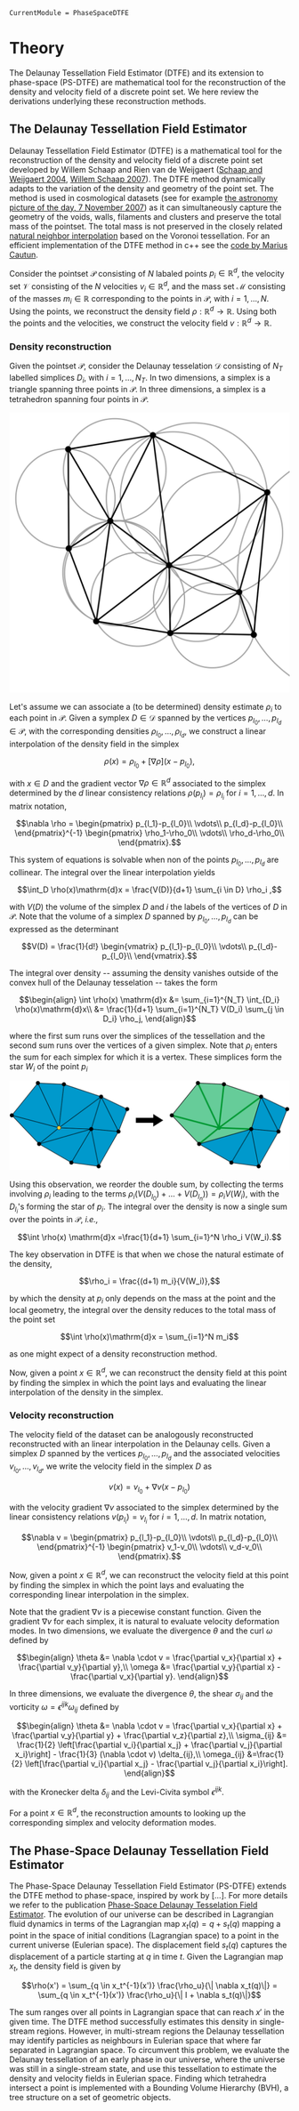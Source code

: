 ```@meta
CurrentModule = PhaseSpaceDTFE
```

# Theory
The Delaunay Tessellation Field Estimator (DTFE) and its extension to phase-space (PS-DTFE) are mathematical tool for the reconstruction of the density and velocity field of a discrete point set. We here review the derivations underlying these reconstruction methods.

## The Delaunay Tessellation Field Estimator
Delaunay Tessellation Field Estimator (DTFE) is a mathematical tool for the reconstruction of the density and velocity field of a discrete point set developed by Willem Schaap and Rien van de Weijgaert ([Schaap and Weijgaert 2004](https://www.astro.rug.nl/~weygaert/tim1publication/weyval2004.pdf), [Willem Schaap 2007](https://web.archive.org/web/20071210093614/http://dissertations.ub.rug.nl/faculties/science/2007/w.e.schaap/?FullItemRecord=ON)). The DTFE method dynamically adapts to the variation of the density and geometry of the point set. The method is used in cosmological datasets (see for example [the astronomy picture of the day, 7 November 2007](https://apod.nasa.gov/apod/ap071107.html)) as it can simultaneously capture the geometry of the voids, walls, filaments and clusters and preserve the total mass of the pointset. The total mass is not preserved in the closely related 
[natural neighbor interpolation](https://en.wikipedia.org/wiki/Natural_neighbor_interpolation) based on the Voronoi tessellation. For an efficient implementation of the DTFE method in c++ see the [code by Marius Cautun](https://github.com/MariusCautun/DTFE).

Consider the pointset $\mathcal{P}$ consisting of $N$ labaled points $p_i \in \mathbb{R}^d$, the velocity set $\mathcal{V}$ consisting of the $N$ velocities $v_i \in \mathbb{R}^d$, and the mass set $\mathcal{M}$ consisting of the masses $m_i \in \mathbb{R}$ corresponding to the points in $\mathcal{P}$, with $i=1,\dots,N$. Using the points, we reconstruct the density field $\rho:\mathbb{R}^d \to \mathbb{R}$. Using both the points and the velocities, we construct the velocity field $v:\mathbb{R}^d\to \mathbb{R}$.

### Density reconstruction
Given the pointset $\mathcal{P}$, consider the Delaunay tesselation $\mathcal{D}$ consisting of $N_T$ labelled simplices $D_i$, with $i=1,\dots, N_T$. In two dimensions, a simplex is a triangle spanning three points in $\mathcal{P}$. In three dimensions, a simplex is a tetrahedron spanning four points in $\mathcal{P}$.

![Alt text](assets/figures/Delaunay.png "A two-dimensional Delaunay tessellation with the circumscribed circles. The Delaunay tesselation has the property that no vertex is in the circumcribed circle of a triangle.")

Let's assume we can associate a (to be determined) density estimate $\rho_i$ to each point in $\mathcal{P}$. Given a symplex $D \in \mathcal{D}$ spanned by the vertices $p_{l_0},\dots, p_{l_d} \in \mathcal{P}$, with the corresponding densities $\rho_{l_0}, \dots, \rho_{l_d}$, we construct a linear interpolation of the density field in the simplex 

```math
\rho(x) = \rho_{l_0} + [\nabla \rho] (x-p_{l_0}),
```

with $x \in D$ and the gradient vector $\nabla \rho\in \mathbb{R}^d$ associated to the simplex determined by the $d$ linear consistency relations $\rho(p_{l_i}) = \rho_{l_i}$ for $i=1,\dots,d$. In matrix notation,

```math
\nabla \rho = 
\begin{pmatrix}
p_{l_1}-p_{l_0}\\
\vdots\\
p_{l_d}-p_{l_0}\\
\end{pmatrix}^{-1}
\begin{pmatrix}
\rho_1-\rho_0\\
\vdots\\
\rho_d-\rho_0\\
\end{pmatrix}.
```

This system of equations is solvable when non of the points $p_{l_0}, \dots, p_{l_d}$ are collinear. The integral over the linear interpolation yields

```math
\int_D \rho(x)\mathrm{d}x = \frac{V(D)}{d+1} \sum_{i \in D} \rho_i ,
```

with $V(D)$ the volume of the simplex $D$ and $i$ the labels of the vertices of $D$ in $\mathcal{P}$. Note that the volume of a simplex $D$ spanned by $p_{l_0}, \dots, p_{l_d}$ can be expressed as the determinant

```math
V(D) = \frac{1}{d!}
\begin{vmatrix}
p_{l_1}-p_{l_0}\\
\vdots\\
p_{l_d}-p_{l_0}\\
\end{vmatrix}.
```

The integral over density -- assuming the density vanishes outside of the convex hull of the Delaunay tesselation -- takes the form

```math
\begin{align}
\int \rho(x) \mathrm{d}x 
&= \sum_{i=1}^{N_T} \int_{D_i} \rho(x)\mathrm{d}x\\
&= \frac{1}{d+1} \sum_{i=1}^{N_T} V(D_i) \sum_{j \in D_i} \rho_j,
\end{align}
```

where the first sum runs over the simplices of the tessellation and the second sum runs over the vertices of a given simplex. Note that $\rho_i$ enters the sum for each simplex for which it is a vertex. These simplices form the star $W_i$ of the point $p_i$

![Alt text](assets/figures/Star.png "Fig. 2 - The star of a vertex in a Delaunay tessellation")


Using this observation, we reorder the double sum, by collecting the terms involving $\rho_i$ leading to the terms $\rho_i(V(D_{l_0}) + \dots + V(D_{l_n})) = \rho_i V(W_i)$, with the $D_{l_i}$'s forming the star of $p_i$. The integral over the density is now a single sum over the points in $\mathcal{P}$, *i.e.,*

```math
\int \rho(x) \mathrm{d}x =\frac{1}{d+1} \sum_{i=1}^N \rho_i V(W_i).
```

The key observation in DTFE is that when we chose the natural estimate of the density,

```math
\rho_i = \frac{(d+1) m_i}{V(W_i)},
```

by which the density at $p_i$ only depends on the mass at the point and the local geometry, the integral over the density reduces to the total mass of the point set

```math
\int \rho(x)\mathrm{d}x = \sum_{i=1}^N m_i
```

as one might expect of a density reconstruction method.

Now, given a point $x \in \mathbb{R}^d$, we can reconstruct the density field at this point by finding the simplex in which the point lays and evaluating the linear interpolation of the density in the simplex.

### Velocity reconstruction
The velocity field of the dataset can be analogously reconstructed reconstructed with an linear interpolation in the Delaunay cells. Given a simplex $D$ spanned by the vertices $p_{l_0}, \dots, p_{l_d}$ and the associated velocities $v_{l_0},\dots,v_{l_d}$, we write the velocity field in the simplex $D$ as

```math
v(x) = v_{l_0} + \nabla v (x - p_{l_0})
```

with the velocity gradient $\nabla v$ associated to the simplex determined by the linear consistency relations $v(p_{l_i}) = v_{l_i}$ for $i=1,\dots,d$. In matrix notation,

```math
\nabla v = 
\begin{pmatrix}
p_{l_1}-p_{l_0}\\
\vdots\\
p_{l_d}-p_{l_0}\\
\end{pmatrix}^{-1}
\begin{pmatrix}
v_1-v_0\\
\vdots\\
v_d-v_0\\
\end{pmatrix}.
```

Now, given a point $x \in \mathbb{R}^d$, we can reconstruct the velocity field at this point by finding the simplex in which the point lays and evaluating the corresponding linear interpolation in the simplex.

Note that the gradient $\nabla v$ is a piecewise constant function. Given the gradient $\nabla v$ for each simplex, it is natural to evaluate velocity deformation modes. In two dimensions, we evaluate the divergence $\theta$ and the curl $\omega$ defined by

```math
\begin{align}
\theta &= \nabla \cdot v = \frac{\partial v_x}{\partial x} + \frac{\partial v_y}{\partial y},\\
\omega &= \frac{\partial v_y}{\partial x} - \frac{\partial v_x}{\partial y}.
\end{align}
```

In three dimensions, we evaluate the divergence $\theta$, the shear $\sigma_{ij}$ and the vorticity $\omega = \epsilon^{ijk} \omega_{ij}$ defined by

```math
\begin{align}
\theta &= \nabla \cdot v = \frac{\partial v_x}{\partial x} + \frac{\partial v_y}{\partial y} + \frac{\partial v_z}{\partial z},\\
\sigma_{ij} &= \frac{1}{2} \left[\frac{\partial v_i}{\partial x_j} + \frac{\partial v_j}{\partial x_i}\right] - \frac{1}{3} (\nabla \cdot v) \delta_{ij},\\
\omega_{ij} &=\frac{1}{2} \left[\frac{\partial v_i}{\partial x_j} - \frac{\partial v_j}{\partial x_i}\right].
\end{align}
```

with the Kronecker delta $\delta_{ij}$ and the Levi-Civita symbol $\epsilon^{ijk}$.

For a point $x \in \mathbb{R}^d$, the reconstruction amounts to looking up the corresponding simplex and velocity deformation modes.

## The Phase-Space Delaunay Tessellation Field Estimator

The Phase-Space Delaunay Tessellation Field Estimator (PS-DTFE) extends the DTFE method to phase-space, inspired by work by [...]. For more details we refer to the publication [Phase-Space Delaunay Tesselation Field Estimator](https://academic.oup.com/mnras/article/536/1/807/7915986). The evolution of our universe can be described in Lagrangian fluid dynamics in terms of the Lagrangian map $x_t(q) = q + s_t(q)$ mapping a point in the space of initial conditions (Lagrangian space) to a point in the current universe (Eulerian space). The displacement field $s_t(q)$ captures the displacement of a particle starting at $q$ in time $t$. Given the Lagrangian map $x_t$, the density field is given by 

```math
\rho(x') = \sum_{q \in x_t^{-1}(x')} \frac{\rho_u}{\| \nabla x_t(q)\|} = \sum_{q \in x_t^{-1}(x')} \frac{\rho_u}{\| I + \nabla s_t(q)\|}
```

The sum ranges over all points in Lagrangian space that can reach $x'$ in the given time. The DTFE method successfully estimates this density in single-stream regions. However, in multi-stream regions the Delaunay tessellation may identify particles as neighbours in Eulerian space that where far separated in Lagrangian space. To circumvent this problem, we evaluate the Delaunay tessellation of an early phase in our universe, where the universe was still in a single-stream state, and use this tessellation to estimate the density and velocity fields in Eulerian space. Finding which tetrahedra intersect a point is implemented with a Bounding Volume Hierarchy (BVH), a tree structure on a set of geometric objects.

